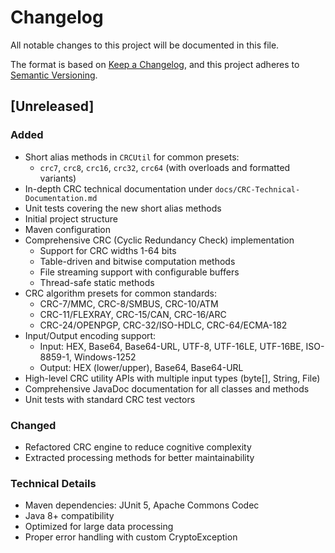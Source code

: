 # Changelog

All notable changes to this project will be documented in this file.

The format is based on [Keep a Changelog](https://keepachangelog.com/en/1.0.0/),
and this project adheres to [Semantic Versioning](https://semver.org/spec/v2.0.0.html).

## [Unreleased]

### Added

- Short alias methods in `CRCUtil` for common presets:
  - `crc7`, `crc8`, `crc16`, `crc32`, `crc64` (with overloads and formatted variants)
- In-depth CRC technical documentation under `docs/CRC-Technical-Documentation.md`
- Unit tests covering the new short alias methods
- Initial project structure
- Maven configuration
- Comprehensive CRC (Cyclic Redundancy Check) implementation
  - Support for CRC widths 1-64 bits
  - Table-driven and bitwise computation methods
  - File streaming support with configurable buffers
  - Thread-safe static methods
- CRC algorithm presets for common standards:
  - CRC-7/MMC, CRC-8/SMBUS, CRC-10/ATM
  - CRC-11/FLEXRAY, CRC-15/CAN, CRC-16/ARC
  - CRC-24/OPENPGP, CRC-32/ISO-HDLC, CRC-64/ECMA-182
- Input/Output encoding support:
  - Input: HEX, Base64, Base64-URL, UTF-8, UTF-16LE, UTF-16BE, ISO-8859-1, Windows-1252
  - Output: HEX (lower/upper), Base64, Base64-URL
- High-level CRC utility APIs with multiple input types (byte[], String, File)
- Comprehensive JavaDoc documentation for all classes and methods
- Unit tests with standard CRC test vectors

### Changed

- Refactored CRC engine to reduce cognitive complexity
- Extracted processing methods for better maintainability

### Technical Details

- Maven dependencies: JUnit 5, Apache Commons Codec
- Java 8+ compatibility
- Optimized for large data processing
- Proper error handling with custom CryptoException
